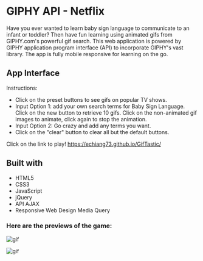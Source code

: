 # GIPHY API - Netflix

Have you ever wanted to learn baby sign language to communicate to an infant or toddler?  Then have fun learning using animated gifs from GIPHY.com's powerful gif search.  This web application is powered by GIPHY application program interface (API) to incorporate GIPHY's vast library.  The app is fully mobile responsive for learning on the go.

## App Interface
Instructions:
* Click on the preset buttons to see gifs on popular TV shows.
* Input Option 1: add your own search terms for Baby Sign Language.  Click on the new button to retrieve 10 gifs.  Click on the non-animated gif images to animate, click again to stop the animation.
* Input Option 2: Go crazy and add any terms you want.
* Click on the "clear" button to clear all but the default buttons.

Click on the link to play!
https://echiang73.github.io/GifTastic/

## Built with
* HTML5
* CSS3
* JavaScript
* jQuery
* API AJAX
* Responsive Web Design Media Query

### Here are the previews of the game:

![](assets/images/gamepreview.gif "gif")

![](assets/images/mobilegamepreview.gif "gif")